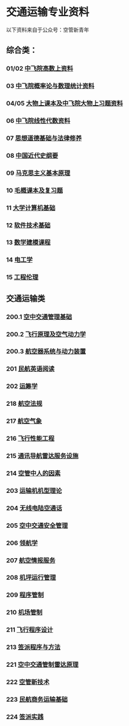 # 交通运输专业资料

以下资料来自于公众号：空管新青年

## 综合类：

### 01/02 [中飞院高数上资料](01/01.md)

### 03 [中飞院概率论与数理统计资料](03/03.md)

### 04/05 [大物上课本及中飞院大物上习题资料](04/04.md)

### 06 [中飞院线性代数资料](06/06.md)

### 07 [思想道德基础与法律修养](07/07.md)

### 08 [中国近代史纲要](08/08.md)

### 09 [马克思主义基本原理](09/09.md)

### 10 [毛概课本及复习题](10/10.md)

### 11 [大学计算机基础](11/11.md)

### 12 [软件技术基础](12/12.md)

### 13 [数学建模课程](13/13.md)

### 14 [电工学](14/14.md)

### 15 [工程伦理](15/15.md)

## 交通运输类

### 200.1 [空中交通管理基础](200.1/200.1.md)

### 200.2 [飞行原理及空气动力学](200.2/200.2.md)

### 200.3 [航空器系统与动力装置](200.3/200.3.md)

### 201 [民航英语阅读](201/201.md)

### 202 [运筹学](202/202.md)

### 218 [航空法规](218/218.md)

### 217 [航空气象](217/217.md)

### 216 [飞行性能工程](216/216.md)

### 215 [通讯导航雷达服务设施](215/215.md)

### 214 [空管中人的因素](214/214.md)

### 203 [运输机机型理论](203/203.md)

### 204 [无线电陆空通话](204/204.md)

### 205 [空中交通安全管理](205/205.md)

### 206 [领航学](206/206.md)

### 207 [航空情报服务](207/207.md)

### 208 [机坪运行管理](208/208.md)

### 209 [程序管制](209/209.md)

### 210 [机场管制](210/210.md)

### 211 [飞行程序设计](211.md)

### 213 [签派程序与方法](213.md)

### 221 [空中交通管制雷达原理](221.md)

### 222 [空管新技术](222.md)

### 223 [民航商务运输基础](223.md)

### 224 [签派实践](224.md)
